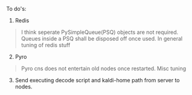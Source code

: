 To do's:

1. Redis

> I think seperate PySimpleQueue(PSQ) objects are not required.
> Queues inside  a PSQ shall be disposed off once used.
> In general tuning of redis stuff

2. Pyro

> Pyro cns does not entertain old nodes once restarted.
> Misc tuning

3. Send executing decode script and kaldi-home path from server to nodes.